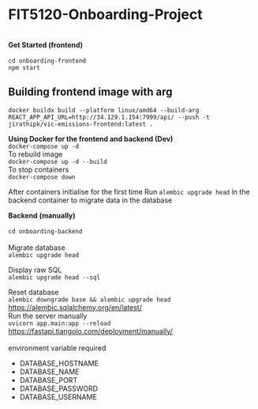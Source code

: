 # FIT5120-Onboarding-Project
\
**Get Started (frontend)**\
\
`cd onboarding-frontend`\
`npm start`

## Building frontend image with arg
`docker buildx build --platform linux/amd64 --build-arg REACT_APP_API_URL=http://34.129.1.154:7999/api/ --push -t jirathipk/vic-emissions-frontend:latest .`

**Using Docker for the frontend and backend (Dev)**\
`docker-compose up -d`\
To rebuild image\
`docker-compose up -d --build`\
To stop containers\
`docker-compose down`

After containers initialise for the first time
Run `alembic upgrade head` in the backend container to migrate data in the database


**Backend (manually)**\
\
`cd onboarding-backend`\
\
Migrate database\
`alembic upgrade head`

Display raw SQL\
`alembic upgrade head --sql`

Reset database\
`alembic downgrade base && alembic upgrade head`
https://alembic.sqlalchemy.org/en/latest/
\
Run the server manually\
`uvicorn app.main:app --reload`\
https://fastapi.tiangolo.com/deployment/manually/
\
\
environment variable required
- DATABASE_HOSTNAME
- DATABASE_NAME
- DATABASE_PORT
- DATABASE_PASSWORD
- DATABASE_USERNAME